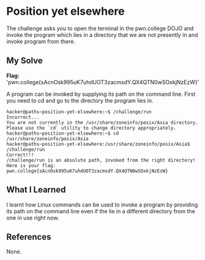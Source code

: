 # Position yet elsewhere
The challenge asks you to open the terminal in the pwn.college DOJO and invoke the program which lies in a directory that we are not presently in and invoke program from there.
## My Solve
**Flag:** 'pwn.college{sAcnOsk995uK7uhdUOT3zacmsdY.QX4QTN0wSOxkjNzEzW}'

A program can be invoked by supplying its path on the command line. First you need to cd and go to the directory the program lies in.
```
hacker@paths~position-yet-elsewhere:~$ /challenge/run
Incorrect...
You are not currently in the /usr/share/zoneinfo/posix/Asia directory.
Please use the `cd` utility to change directory appropriately.
hacker@paths~position-yet-elsewhere:~$ cd /usr/share/zoneinfo/posix/Asia
hacker@paths~position-yet-elsewhere:/usr/share/zoneinfo/posix/Asia$ /challenge/run
Correct!!!
/challenge/run is an absolute path, invoked from the right directory!
Here is your flag:
pwn.college{sAcnOsk995uK7uhdUOT3zacmsdY.QX4QTN0wSOxkjNzEzW}
```

## What I Learned
I learnt how Linux commands can be used to invoke a program by providing its path on the command line even if the lie in a different directory from the one in use right now.
## References
None.
